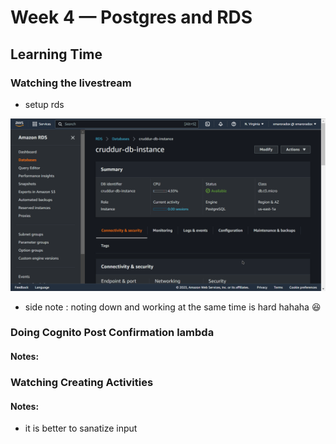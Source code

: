 # Week 4 — Postgres and RDS


## Learning Time

### Watching the livestream

* setup rds

![](assets/week4/rds_setup.png)

* side note : noting down and working at the same time is hard hahaha 😆

### Doing Cognito Post Confirmation lambda

#### Notes:

### Watching Creating Activities

#### Notes:
* it is better to sanatize input 